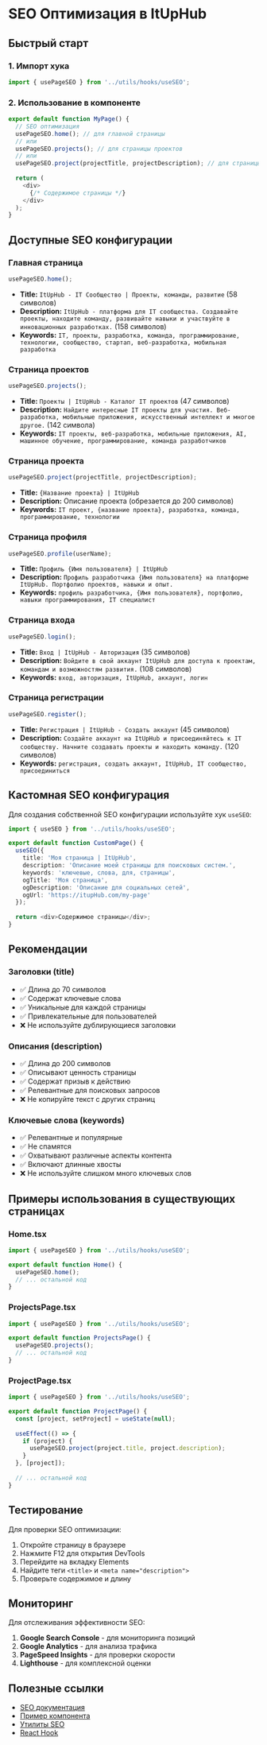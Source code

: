 # SEO Оптимизация в ItUpHub

## Быстрый старт

### 1. Импорт хука

```typescript
import { usePageSEO } from '../utils/hooks/useSEO';
```

### 2. Использование в компоненте

```typescript
export default function MyPage() {
  // SEO оптимизация
  usePageSEO.home(); // для главной страницы
  // или
  usePageSEO.projects(); // для страницы проектов
  // или
  usePageSEO.project(projectTitle, projectDescription); // для страницы проекта
  
  return (
    <div>
      {/* Содержимое страницы */}
    </div>
  );
}
```

## Доступные SEO конфигурации

### Главная страница
```typescript
usePageSEO.home();
```
- **Title:** `ItUpHub - IT Сообщество | Проекты, команды, развитие` (58 символов)
- **Description:** `ItUpHub - платформа для IT сообщества. Создавайте проекты, находите команду, развивайте навыки и участвуйте в инновационных разработках.` (158 символов)
- **Keywords:** `IT, проекты, разработка, команда, программирование, технологии, сообщество, стартап, веб-разработка, мобильная разработка`

### Страница проектов
```typescript
usePageSEO.projects();
```
- **Title:** `Проекты | ItUpHub - Каталог IT проектов` (47 символов)
- **Description:** `Найдите интересные IT проекты для участия. Веб-разработка, мобильные приложения, искусственный интеллект и многое другое.` (142 символа)
- **Keywords:** `IT проекты, веб-разработка, мобильные приложения, AI, машинное обучение, программирование, команда разработчиков`

### Страница проекта
```typescript
usePageSEO.project(projectTitle, projectDescription);
```
- **Title:** `{Название проекта} | ItUpHub`
- **Description:** Описание проекта (обрезается до 200 символов)
- **Keywords:** `IT проект, {название проекта}, разработка, команда, программирование, технологии`

### Страница профиля
```typescript
usePageSEO.profile(userName);
```
- **Title:** `Профиль {Имя пользователя} | ItUpHub`
- **Description:** `Профиль разработчика {Имя пользователя} на платформе ItUpHub. Портфолио проектов, навыки и опыт.`
- **Keywords:** `профиль разработчика, {Имя пользователя}, портфолио, навыки программирования, IT специалист`

### Страница входа
```typescript
usePageSEO.login();
```
- **Title:** `Вход | ItUpHub - Авторизация` (35 символов)
- **Description:** `Войдите в свой аккаунт ItUpHub для доступа к проектам, командам и возможностям развития.` (108 символов)
- **Keywords:** `вход, авторизация, ItUpHub, аккаунт, логин`

### Страница регистрации
```typescript
usePageSEO.register();
```
- **Title:** `Регистрация | ItUpHub - Создать аккаунт` (45 символов)
- **Description:** `Создайте аккаунт на ItUpHub и присоединяйтесь к IT сообществу. Начните создавать проекты и находить команду.` (120 символов)
- **Keywords:** `регистрация, создать аккаунт, ItUpHub, IT сообщество, присоединиться`

## Кастомная SEO конфигурация

Для создания собственной SEO конфигурации используйте хук `useSEO`:

```typescript
import { useSEO } from '../utils/hooks/useSEO';

export default function CustomPage() {
  useSEO({
    title: 'Моя страница | ItUpHub',
    description: 'Описание моей страницы для поисковых систем.',
    keywords: 'ключевые, слова, для, страницы',
    ogTitle: 'Моя страница',
    ogDescription: 'Описание для социальных сетей',
    ogUrl: 'https://itupHub.com/my-page'
  });
  
  return <div>Содержимое страницы</div>;
}
```

## Рекомендации

### Заголовки (title)
- ✅ Длина до 70 символов
- ✅ Содержат ключевые слова
- ✅ Уникальные для каждой страницы
- ✅ Привлекательные для пользователей
- ❌ Не используйте дублирующиеся заголовки

### Описания (description)
- ✅ Длина до 200 символов
- ✅ Описывают ценность страницы
- ✅ Содержат призыв к действию
- ✅ Релевантные для поисковых запросов
- ❌ Не копируйте текст с других страниц

### Ключевые слова (keywords)
- ✅ Релевантные и популярные
- ✅ Не спамятся
- ✅ Охватывают различные аспекты контента
- ✅ Включают длинные хвосты
- ❌ Не используйте слишком много ключевых слов

## Примеры использования в существующих страницах

### Home.tsx
```typescript
import { usePageSEO } from '../utils/hooks/useSEO';

export default function Home() {
  usePageSEO.home();
  // ... остальной код
}
```

### ProjectsPage.tsx
```typescript
import { usePageSEO } from '../utils/hooks/useSEO';

export default function ProjectsPage() {
  usePageSEO.projects();
  // ... остальной код
}
```

### ProjectPage.tsx
```typescript
import { usePageSEO } from '../utils/hooks/useSEO';

export default function ProjectPage() {
  const [project, setProject] = useState(null);
  
  useEffect(() => {
    if (project) {
      usePageSEO.project(project.title, project.description);
    }
  }, [project]);
  
  // ... остальной код
}
```

## Тестирование

Для проверки SEO оптимизации:

1. Откройте страницу в браузере
2. Нажмите F12 для открытия DevTools
3. Перейдите на вкладку Elements
4. Найдите теги `<title>` и `<meta name="description">`
5. Проверьте содержимое и длину

## Мониторинг

Для отслеживания эффективности SEO:

1. **Google Search Console** - для мониторинга позиций
2. **Google Analytics** - для анализа трафика
3. **PageSpeed Insights** - для проверки скорости
4. **Lighthouse** - для комплексной оценки

## Полезные ссылки

- [SEO документация](frontend/SEO_OPTIMIZATION.md)
- [Пример компонента](frontend/src/components/SEOExample.tsx)
- [Утилиты SEO](frontend/src/utils/seo.ts)
- [React Hook](frontend/src/utils/hooks/useSEO.tsx) 